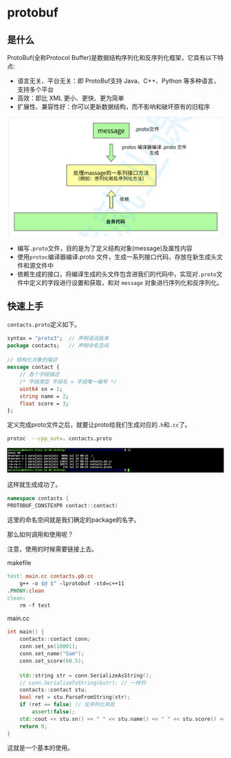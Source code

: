 # protobuf

## 是什么

ProtoBuf(全称Protocol Buffer)是数据结构序列化和反序列化框架，它具有以下特点:
- 语言无关、平台无关：即 ProtoBuf支持 Java、C++、Python 等多种语言，支持多个平台
- 高效：即比 XML 更小、更快、更为简单
- 扩展性、兼容性好：你可以更新数据结构，而不影响和破坏原有的旧程序

![](./assets/1.png)

- 编写`.proto`文件，目的是为了定义结构对象(message)及属性内容
- 使用`protoc`编译器编译.proto 文件，生成一系列接口代码，存放在新生成头文件和源文件中
- 依赖生成的接口，将编译生成的头文件包含进我们的代码中，实现对`.proto`文件中定义的字段进行设置和获取，和对 `message` 对象进行序列化和反序列化。

## 快速上手

`contacts.proto`定义如下。
```proto
syntax = "proto3";  // 声明语法版本
package contacts;   // 声明命名空间

// 结构化对象的描述
message contact {
    // 各个字段描述
    /* 字段类型 字段名 = 字段唯一编号 */
    uint64 sn = 1;
    string name = 2;
    float score = 3;
};
```

定义完成proto文件之后，就要让proto给我们生成对应的`.h`和`.cc`了。

```sh
protoc  --cpp_out=. contacts.proto
```

![](./assets/2.png)

这样就生成成功了。

```cpp
namespace contacts {
PROTOBUF_CONSTEXPR contact::contact(
```
这里的命名空间就是我们确定的package的名字。

那么如何调用和使用呢？

注意，使用的时候需要链接上去。

makefile
```makefile
test: main.cc contacts.pb.cc
	g++ -o $@ $^ -lprotobuf -std=c++11
.PHONY:clean
clean:
	rm -f test
```

main.cc
```cpp
int main() {
    contacts::contact conn;
    conn.set_sn(10001);
    conn.set_name("Sam");
    conn.set_score(60.5);

    std::string str = conn.SerializeAsString();
    // conn.SerializeToString(&str); // 一样的
    contacts::contact stu;
    bool ret = stu.ParseFromString(str);
    if (ret == false) // 反序列化失败
        assert(false);
    std::cout << stu.sn() << " " << stu.name() << " " << stu.score() << std::endl;
    return 0;
}
```
这就是一个基本的使用。